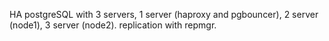 HA postgreSQL with 3 servers, 1 server (haproxy and pgbouncer), 2 server (node1), 3 server (node2).
replication with repmgr.
